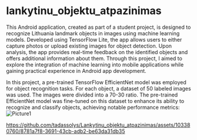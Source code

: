 # lankytinu_objektu_atpazinimas


This Android application, created as part of a student project, is designed to recognize Lithuania landmark objects in images using machine learning models. Developed using TensorFlow Lite, the app allows users to either capture photos or upload existing images for object detection. Upon analysis, the app provides real-time feedback on the identified objects and offers additional information about them. Through this project, I aimed to explore the integration of machine learning into mobile applications while gaining practical experience in Android app development. 

In this project, a pre-trained TensorFlow EfficientNet model was employed for object recognition tasks. For each object, a dataset of 50 labeled images was used. The images were divided into a 70-30 ratio. The pre-trained EfficientNet model was fine-tuned on this dataset to enhance its ability to recognize and classify objects, achieving notable performance metrics:
![Picture1](https://github.com/user-attachments/assets/8d456b60-5483-46eb-8011-8a177e3f797d)


https://github.com/tadassolys/Lankytinu_objektu_atpazinimas/assets/103380760/8781a7f8-3691-43cb-adb2-be63da31db35

